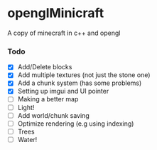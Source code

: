 # openglMinicraft
A copy of minecraft in c++ and opengl

### Todo
- [x] Add/Delete blocks
- [x] Add multiple textures (not just the stone one)
- [x] Add a chunk system (has some problems)
- [x] Setting up imgui and UI pointer
- [ ] Making a better map
- [ ] Light!
- [ ] Add world/chunk saving
- [ ] Optimize rendering (e.g using indexing)
- [ ] Trees
- [ ] Water!
